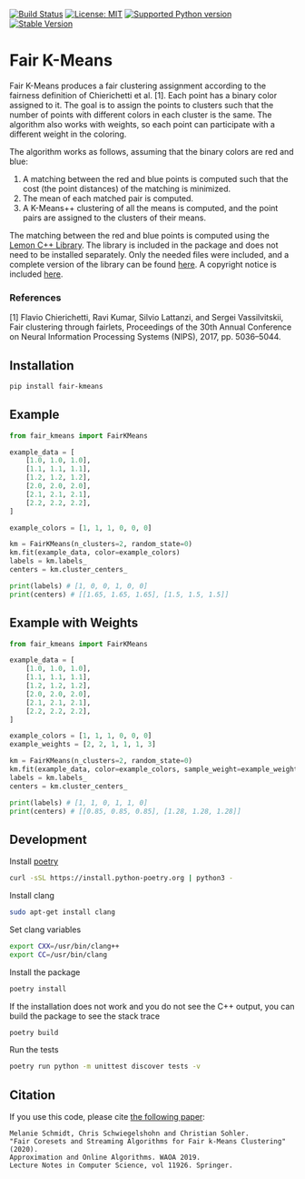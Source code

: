 [![Build Status](https://github.com/algo-hhu/fair-kmeans/actions/workflows/mypy-flake-test.yml/badge.svg)](https://github.com/algo-hhu/fair-kmeans/actions)
[![License: MIT](https://img.shields.io/badge/License-MIT-yellow.svg)](https://opensource.org/licenses/MIT)
[![Supported Python version](https://img.shields.io/badge/python-3.9+-blue.svg)](https://www.python.org/downloads/release/python-390/)
[![Stable Version](https://img.shields.io/pypi/v/fair-kmeans?label=stable)](https://pypi.org/project/fair-kmeans/)

# Fair K-Means

Fair K-Means produces a fair clustering assignment according to the fairness definition of Chierichetti et al. [1]. Each point has a binary color assigned to it. The goal is to assign the points to clusters such that the number of points with different colors in each cluster is the same. The algorithm also works with weights, so each point can participate with a different weight in the coloring.

The algorithm works as follows, assuming that the binary colors are red and blue:
1. A matching between the red and blue points is computed such that the cost (the point distances) of the matching is minimized.
2. The mean of each matched pair is computed.
3. A K-Means++ clustering of all the means is computed, and the point pairs are assigned to the clusters of their means.

The matching between the red and blue points is computed using the [Lemon C++ Library](https://lemon.cs.elte.hu/trac/lemon). The library is included in the package and does not need to be installed separately. Only the needed files were included, and a complete version of the library can be found [here](https://lemon.cs.elte.hu/trac/lemon). A copyright notice is included [here](fair_kmeans/lemon/LICENSE).

### References

[1] Flavio Chierichetti, Ravi Kumar, Silvio Lattanzi, and Sergei Vassilvitskii, Fair clustering through fairlets, Proceedings of the 30th Annual Conference on Neural Information Processing Systems (NIPS), 2017, pp. 5036–5044.

## Installation

```bash
pip install fair-kmeans
```

## Example

```python
from fair_kmeans import FairKMeans

example_data = [
    [1.0, 1.0, 1.0],
    [1.1, 1.1, 1.1],
    [1.2, 1.2, 1.2],
    [2.0, 2.0, 2.0],
    [2.1, 2.1, 2.1],
    [2.2, 2.2, 2.2],
]

example_colors = [1, 1, 1, 0, 0, 0]

km = FairKMeans(n_clusters=2, random_state=0)
km.fit(example_data, color=example_colors)
labels = km.labels_
centers = km.cluster_centers_

print(labels) # [1, 0, 0, 1, 0, 0]
print(centers) # [[1.65, 1.65, 1.65], [1.5, 1.5, 1.5]]
```

## Example with Weights

```python
from fair_kmeans import FairKMeans

example_data = [
    [1.0, 1.0, 1.0],
    [1.1, 1.1, 1.1],
    [1.2, 1.2, 1.2],
    [2.0, 2.0, 2.0],
    [2.1, 2.1, 2.1],
    [2.2, 2.2, 2.2],
]

example_colors = [1, 1, 1, 0, 0, 0]
example_weights = [2, 2, 1, 1, 1, 3]

km = FairKMeans(n_clusters=2, random_state=0)
km.fit(example_data, color=example_colors, sample_weight=example_weights)
labels = km.labels_
centers = km.cluster_centers_

print(labels) # [1, 1, 0, 1, 1, 0]
print(centers) # [[0.85, 0.85, 0.85], [1.28, 1.28, 1.28]]
```

## Development

Install [poetry](https://python-poetry.org/docs/#installation)
```bash
curl -sSL https://install.python-poetry.org | python3 -
```

Install clang
```bash
sudo apt-get install clang
```

Set clang variables
```bash
export CXX=/usr/bin/clang++
export CC=/usr/bin/clang
```

Install the package
```bash
poetry install
```

If the installation does not work and you do not see the C++ output, you can build the package to see the stack trace
```bash
poetry build
```

Run the tests
```bash
poetry run python -m unittest discover tests -v
```

## Citation

If you use this code, please cite [the following paper](https://arxiv.org/abs/2406.02739v1):

```
Melanie Schmidt, Chris Schwiegelshohn and Christian Sohler.
"Fair Coresets and Streaming Algorithms for Fair k-Means Clustering" (2020).
Approximation and Online Algorithms. WAOA 2019.
Lecture Notes in Computer Science, vol 11926. Springer.
```
